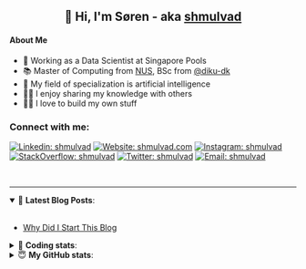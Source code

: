 <h2 align="center">
	👋 Hi, I'm Søren - aka <a href="https://shmulvad.com">shmulvad</a>
</h2>

#### About Me
- 🤖 Working as a Data Scientist at Singapore Pools
- 📚 Master of Computing from [NUS], BSc from [@diku-dk]
- 🧠 My field of specialization is artificial intelligence
- 👨‍🏫 I enjoy sharing my knowledge with others
- 👨‍💻 I love to build my own stuff

### Connect with me:

[![Linkedin: shmulvad](https://img.shields.io/badge/shmulvad-blue?style=flat&logo=Linkedin&logoColor=white)][linkedin]
[![Website: shmulvad.com](https://img.shields.io/badge/shmulvad.com-47CCCC?&style=flat&logo=Google-Chrome&logoColor=white)][website]
[![Instagram: shmulvad](https://img.shields.io/badge/-@shmulvad-purple?style=flat&logo=Instagram&logoColor=white)][instagram]
[![StackOverflow: shmulvad](https://img.shields.io/badge/shmulvad-FE7A16?style=flat&logo=stack-overflow&logoColor=white)][stackOverflow]
[![Twitter: shmulvad](https://img.shields.io/badge/@shmulvad-1ca0f1?style=flat&logo=twitter&logoColor=white)][twitter]
[![Email: shmulvad](https://img.shields.io/badge/shmulvad-D14836?style=flat&logo=gmail&logoColor=white)][mail]

<br />

---

<details open>
 <summary>📕 <b>Latest Blog Posts</b>: </summary>

<br>

<!-- BLOG-POST-LIST:START -->
- [Why Did I Start This Blog](https://shmulvad.com/blog/why-did-start-this-blog)
<!-- BLOG-POST-LIST:END -->

</details>

<!-- --- -->

<details>
 <summary>🤖 <b>Coding stats</b>: </summary>

<br>

NOTE: Doesn't track coding at work or work done in environments such as Jupyter Notebooks.

<!--START_SECTION:waka-->
**I'm a Night 🦉** 

```text
🌞 Morning    102 commits    ██░░░░░░░░░░░░░░░░░░░░░░░   9.86% 
🌆 Daytime    373 commits    █████████░░░░░░░░░░░░░░░░   36.07% 
🌃 Evening    381 commits    █████████░░░░░░░░░░░░░░░░   36.85% 
🌙 Night      178 commits    ████░░░░░░░░░░░░░░░░░░░░░   17.21%

```


📊 **This Week I Spent My Time On** 

```text
💬 Programming Languages: 
HTML                     1 hr 57 mins        ██████████░░░░░░░░░░░░░░░   41.08% 
Python                   1 hr 35 mins        ████████░░░░░░░░░░░░░░░░░   33.38% 
Other                    50 mins             ████░░░░░░░░░░░░░░░░░░░░░   17.49% 
CSS                      10 mins             █░░░░░░░░░░░░░░░░░░░░░░░░   3.54% 
Text                     7 mins              ░░░░░░░░░░░░░░░░░░░░░░░░░   2.66%

🔥 Editors: 
VS Code                  3 hrs 57 mins       ████████████████████░░░░░   83.05% 
Zsh                      48 mins             ████░░░░░░░░░░░░░░░░░░░░░   16.89% 
Sublime Text             0 secs              ░░░░░░░░░░░░░░░░░░░░░░░░░   0.06%

🐱‍💻 Projects: 
django-wedding-website   4 hrs 9 mins        █████████████████████░░░░   87.24% 
Unknown Project          16 mins             █░░░░░░░░░░░░░░░░░░░░░░░░   5.88% 
overvaagning-admin       15 mins             █░░░░░░░░░░░░░░░░░░░░░░░░   5.47% 
Terminal                 4 mins              ░░░░░░░░░░░░░░░░░░░░░░░░░   1.4%

```


 Last Updated on 28/03/2022 18:48:24 UTC
<!--END_SECTION:waka-->

</details>

<!-- --- -->

<details>
 <summary>😇 <b>My GitHub stats</b>: </summary>

<br>

<img align="left" alt="shmulvad's Github Stats" src="https://github-readme-stats.vercel.app/api?username=shmulvad&show_icons=true&hide_border=true" />

</details>



[website]: https://shmulvad.com
[twitter]: https://twitter.com/shmulvad
[linkedin]: https://linkedin.com/in/shmulvad
[instagram]: https://instagram.com/shmulvad
[stackOverflow]: https://stackoverflow.com/users/9248793/shmulvad
[mail]: mailto:shmulvad@gmail.com
[@diku-dk]: https://github.com/diku-dk
[github]: https://github.com/shmulvad
[NUS]: https://www.nus.edu.sg